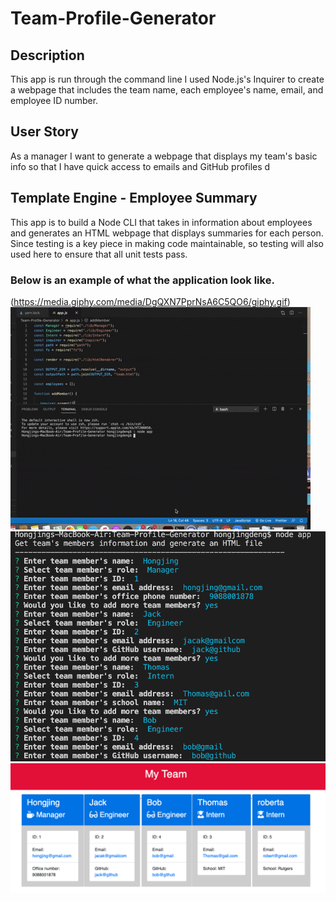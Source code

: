 # Team-Profile-Generator
## Description
This app is run through the command line I used Node.js's Inquirer to create a webpage that includes the team name, each employee's name, email, and employee ID number.
## User Story
As a manager
I want to generate a webpage that displays my team's basic info
so that I have quick access to emails and GitHub profiles
d
## Template Engine - Employee Summary

This app is to build a Node CLI that takes in information about employees and generates an HTML webpage that displays summaries for each person. Since testing is a key piece in making code maintainable, so testing will also used here to ensure that all unit tests pass.


### Below is an example of what the application look like.
(https://media.giphy.com/media/DgQXN7PprNsA6C5QO6/giphy.gif)
![deomo](./Assets/css/demo.gif)
![Employee Summary 1](./Assets/css/demo.png)
![Employee Summary 2](./Assets/css/newTeam.png)